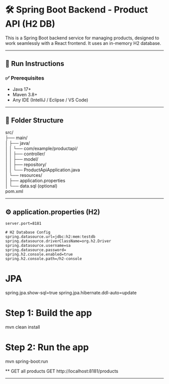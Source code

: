 # 🛠 Spring Boot Backend - Product API (H2 DB)

This is a Spring Boot backend service for managing products, designed to work seamlessly with a React frontend. It uses an in-memory H2 database.

---

## 🚀 Run Instructions

### ✅ Prerequisites

- Java 17+
- Maven 3.8+
- Any IDE (IntelliJ / Eclipse / VS Code)

---

## 📁 Folder Structure

src/ </br>
├── main/</br>
│ ├── java/</br>
│ │ └── com/example/productapi/</br>
│ │ ├── controller/</br>
│ │ ├── model/</br>
│ │ ├── repository/</br>
│ │ └── ProductApiApplication.java</br>
│ └── resources/</br>
│ ├── application.properties</br>
│ └── data.sql (optional)</br>
pom.xml</br>



---

## ⚙️ application.properties (H2)

```properties
server.port=8181

# H2 Database Config
spring.datasource.url=jdbc:h2:mem:testdb
spring.datasource.driverClassName=org.h2.Driver
spring.datasource.username=sa
spring.datasource.password=
spring.h2.console.enabled=true
spring.h2.console.path=/h2-console
```
# JPA
spring.jpa.show-sql=true
spring.jpa.hibernate.ddl-auto=update


# Step 1: Build the app
mvn clean install

# Step 2: Run the app
mvn spring-boot:run


** GET all products
GET http://localhost:8181/products

---

